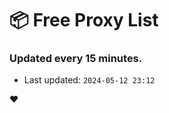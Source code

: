 # :package: Free Proxy List
### Updated every 15 minutes.

- Last updated: `2024-05-12 23:12`

:heart:
